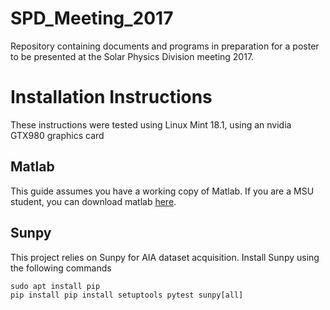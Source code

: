 # SPD_Meeting_2017
Repository containing documents and programs in preparation for a poster to be presented at the Solar Physics Division meeting 2017.

# Installation Instructions
These instructions were tested using Linux Mint 18.1, using an nvidia GTX980 graphics card

## Matlab
This guide assumes you have a working copy of Matlab. If you are a MSU student, you can download matlab [here](http://www.montana.edu/uit/purchase/matlab/index.html).

## Sunpy
This project relies on Sunpy for AIA dataset acquisition. Install Sunpy using the following commands
```
sudo apt install pip
pip install pip install setuptools pytest sunpy[all]
```

